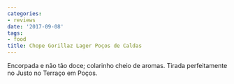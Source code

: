 ```yaml
---
categories:
- reviews
date: '2017-09-08'
tags:
- food
title: Chope Gorillaz Lager Poços de Caldas
---
```


Encorpada e não tão doce; colarinho cheio de aromas. Tirada perfeitamente no Justo no Terraço em Poços.